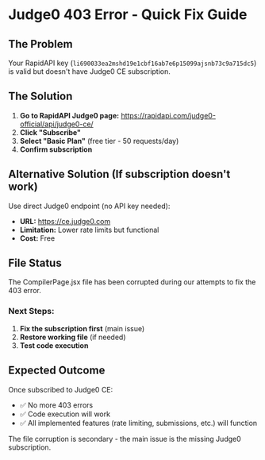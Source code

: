 # Judge0 403 Error - Quick Fix Guide

## The Problem
Your RapidAPI key (`li690033ea2mshd19e1cbf16ab7e6p15099ajsnb73c9a715dc5`) is valid but doesn't have Judge0 CE subscription.

## The Solution
1. **Go to RapidAPI Judge0 page:** https://rapidapi.com/judge0-official/api/judge0-ce/
2. **Click "Subscribe"** 
3. **Select "Basic Plan"** (free tier - 50 requests/day)
4. **Confirm subscription**

## Alternative Solution (If subscription doesn't work)
Use direct Judge0 endpoint (no API key needed):
- **URL:** https://ce.judge0.com
- **Limitation:** Lower rate limits but functional
- **Cost:** Free

## File Status
The CompilerPage.jsx file has been corrupted during our attempts to fix the 403 error. 

### Next Steps:
1. **Fix the subscription first** (main issue)
2. **Restore working file** (if needed)
3. **Test code execution**

## Expected Outcome
Once subscribed to Judge0 CE:
- ✅ No more 403 errors
- ✅ Code execution will work
- ✅ All implemented features (rate limiting, submissions, etc.) will function

The file corruption is secondary - the main issue is the missing Judge0 subscription.
